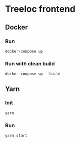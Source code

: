 # Treeloc frontend

## Docker

### Run

`docker-compose up`

### Run with clean build

`docker-compose up --build`

## Yarn

### Init

`yarn`

### Run

`yarn start`
